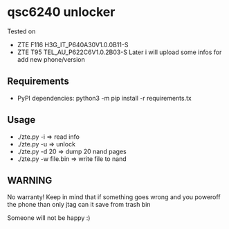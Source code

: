 # qsc6240 unlocker
Tested on
* ZTE F116 H3G_IT_P640A30V1.0.0B11-S
* ZTE T95 TEL_AU_P622C6V1.0.2B03-S
Later i will upload some infos for add new phone/version

## Requirements
* PyPI dependencies:
  python3 -m pip install -r requirements.tx

## Usage
* ./zte.py -i => read info
* ./zte.py -u => unlock
* ./zte.py -d 20 => dump 20 nand pages
* ./zte.py -w file.bin  => write file to nand

## WARNING
No warranty!
Keep in mind that if something goes wrong and you poweroff the phone than only jtag can it save from trash bin 

Someone will not be happy :)




